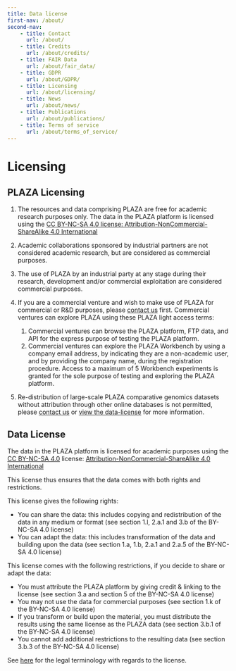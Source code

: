 ```yaml
---
title: Data license
first-nav: /about/
second-nav:
    - title: Contact
      url: /about/
    - title: Credits
      url: /about/credits/
    - title: FAIR Data
      url: /about/fair_data/
    - title: GDPR
      url: /about/GDPR/
    - title: Licensing
      url: /about/licensing/
    - title: News
      url: /about/news/
    - title: Publications
      url: /about/publications/
    - title: Terms of service
      url: /about/terms_of_service/
---
```


# Licensing


## PLAZA Licensing


1.  The resources and data comprising PLAZA are free for academic research purposes only. The data in the PLAZA platform is licensed using the [CC BY-NC-SA 4.0 license: Attribution-NonCommercial-ShareAlike 4.0 International](/plaza/pages/data_license)
2.  Academic collaborations sponsored by industrial partners are not considered academic research, but are considered as commercial purposes.
3.  The use of PLAZA by an industrial party at any stage during their research, development and/or commercial exploitation are considered commercial purposes.
4.  If you are a commercial venture and wish to make use of PLAZA for commercial or R&D purposes, please [contact us](/plaza/pages/contact) first. Commercial ventures can explore PLAZA using these PLAZA light access terms:
    
    1.  Commercial ventures can browse the PLAZA platform, FTP data, and API for the express purpose of testing the PLAZA platform.
    2.  Commercial ventures can explore the PLAZA Workbench by using a company email address, by indicating they are a non-academic user, and by providing the company name, during the registration procedure. Access to a maximum of 5 Workbench experiments is granted for the sole purpose of testing and exploring the PLAZA platform.
    
5.  Re-distribution of large-scale PLAZA comparative genomics datasets without attribution through other online databases is not permitted, please [contact us](/plaza/pages/contact) or [view the data-license](/plaza/pages/data_license) for more information.


## Data License

The data in the PLAZA platform is licensed for academic purposes using the [CC BY-NC-SA 4.0](https://creativecommons.org/licenses/by-nc-sa/4.0/) license: [Attribution-NonCommercial-ShareAlike 4.0 International](https://creativecommons.org/licenses/by-nc-sa/4.0/)

This license thus ensures that the data comes with both rights and restrictions.

This license gives the following rights:

*   You can share the data: this includes copying and redistribution of the data in any medium or format (see section 1.l, 2.a.1 and 3.b of the BY-NC-SA 4.0 license)
*   You can adapt the data: this includes transformation of the data and building upon the data (see section 1.a, 1.b, 2.a.1 and 2.a.5 of the BY-NC-SA 4.0 license)

This license comes with the following restrictions, if you decide to share or adapt the data:

*   You must attribute the PLAZA platform by giving credit & linking to the license (see section 3.a and section 5 of the BY-NC-SA 4.0 license)
*   You may not use the data for commercial purposes (see section 1.k of the BY-NC-SA 4.0 license)
*   If you transform or build upon the material, you must distribute the results using the same license as the PLAZA data (see section 3.b.1 of the BY-NC-SA 4.0 license)
*   You cannot add additional restrictions to the resulting data (see section 3.b.3 of the BY-NC-SA 4.0 license)

See [here](https://creativecommons.org/licenses/by-nc-sa/4.0/legalcode) for the legal terminology with regards to the license.

